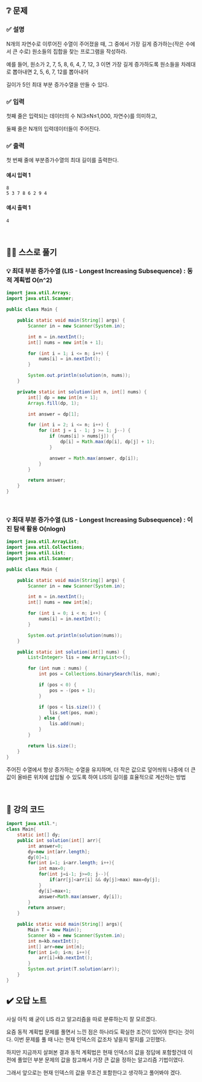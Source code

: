 ## ❔ 문제
### ✅ 설명
N개의 자연수로 이루어진 수열이 주어졌을 때, 그 중에서 가장 길게 증가하는(작은 수에서 큰 수로) 원소들의 집합을 찾는 프로그램을 작성하라.

예를 들어, 원소가 2, 7, 5, 8, 6, 4, 7, 12, 3 이면 가장 길게 증가하도록 원소들을 차례대로 뽑아내면 2, 5, 6, 7, 12를 뽑아내어

길이가 5인 최대 부분 증가수열을 만들 수 있다.

### ✅ 입력
첫째 줄은 입력되는 데이터의 수 N(3≤N≤1,000, 자연수)를 의미하고,

둘째 줄은 N개의 입력데이터들이 주어진다.

### ✅ 출력
첫 번째 줄에 부분증가수열의 최대 길이를 출력한다.

#### 예시 입력 1
```
8
5 3 7 8 6 2 9 4
```

#### 예시 출력 1
```
4
```

<br>

## ✍🏻 스스로 풀기

### 💡 최대 부분 증가수열 (LIS - Longest Increasing Subsequence) : 동적 계획법 O(n^2)

``` java
import java.util.Arrays;
import java.util.Scanner;

public class Main {

    public static void main(String[] args) {
        Scanner in = new Scanner(System.in);

        int n = in.nextInt();
        int[] nums = new int[n + 1];

        for (int i = 1; i <= n; i++) {
            nums[i] = in.nextInt();
        }

        System.out.println(solution(n, nums));
    }

    private static int solution(int n, int[] nums) {
        int[] dp = new int[n + 1];
        Arrays.fill(dp, 1);

        int answer = dp[1];

        for (int i = 2; i <= n; i++) {
            for (int j = i - 1; j >= 1; j--) {
                if (nums[i] > nums[j]) {
                    dp[i] = Math.max(dp[i], dp[j] + 1);
                }

                answer = Math.max(answer, dp[i]);
            }
        }

        return answer;
    }
}
```

<br>

### 💡 최대 부분 증가수열 (LIS - Longest Increasing Subsequence) : 이진 탐색 활용 O(nlogn)

``` java
import java.util.ArrayList;
import java.util.Collections;
import java.util.List;
import java.util.Scanner;

public class Main {

    public static void main(String[] args) {
        Scanner in = new Scanner(System.in);

        int n = in.nextInt();
        int[] nums = new int[n];

        for (int i = 0; i < n; i++) {
            nums[i] = in.nextInt();
        }

        System.out.println(solution(nums));
    }

    public static int solution(int[] nums) {
        List<Integer> lis = new ArrayList<>();

        for (int num : nums) {
            int pos = Collections.binarySearch(lis, num);

            if (pos < 0) {
                pos = -(pos + 1);
            }

            if (pos < lis.size()) {
                lis.set(pos, num);
            } else {
                lis.add(num);
            }
        }

        return lis.size();
    }
}
```

주어진 수열에서 항상 증가하는 수열을 유지하며, 더 작은 값으로 덮어씌워 나중에 더 큰 값이 올바른 위치에 삽입될 수 있도록 하여 LIS의 길이를 효율적으로 계산하는 방법

<br>

## 📖 강의 코드
``` java
import java.util.*;
class Main{
	static int[] dy;
	public int solution(int[] arr){
		int answer=0;
		dy=new int[arr.length];
		dy[0]=1;
		for(int i=1; i<arr.length; i++){
			int max=0;
			for(int j=i-1; j>=0; j--){
				if(arr[j]<arr[i] && dy[j]>max) max=dy[j];
			}
			dy[i]=max+1;
			answer=Math.max(answer, dy[i]);
		}
		return answer;
	}

	public static void main(String[] args){
		Main T = new Main();
		Scanner kb = new Scanner(System.in);
		int n=kb.nextInt();
		int[] arr=new int[n];
		for(int i=0; i<n; i++){
			arr[i]=kb.nextInt();
		}
		System.out.print(T.solution(arr));
	}
}
```

## ✔️ 오답 노트

사실 아직 왜 굳이 LIS 라고 알고리즘을 따로 분류하는지 잘 모르겠다.

요즘 동적 계획법 문제를 풀면서 느낀 점은 하나라도 확실한 조건이 있어야 한다는 것이다. 이번 문제를 풀 때 나는 현재 인덱스의 값조차 넣을지 말지를 고민했다.

하지만 지금까지 살펴본 결과 동적 계획법은 현재 인덱스의 값을 정답에 포함할건데 이전에 풀었던 부분 문제의 값을 참고해서 가장 큰 값을 정하는 알고리즘 기법이였다.

그래서 앞으로는 현재 인덱스의 값을 무조건 포함한다고 생각하고 풀어봐야 겠다.
